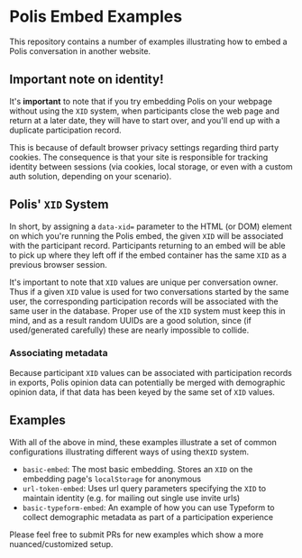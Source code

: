 
# Polis Embed Examples

This repository contains a number of examples illustrating how to embed a Polis conversation in another website.

## Important note on identity!

It's **important** to note that if you try embedding Polis on your webpage without using the `XID` system, when participants close the web page and return at a later date, they will have to start over, and you'll end up with a duplicate participation record.

This is because of default browser privacy settings regarding third party cookies.
The consequence is that your site is responsible for tracking identity between sessions (via cookies, local storage, or even with a custom auth solution, depending on your scenario).

## Polis' `XID` System

In short, by assigning a `data-xid=` parameter to the HTML (or DOM) element on which you're running the Polis embed, the given `XID` will be associated with the participant record.
Participants returning to an embed will be able to pick up where they left off if the embed container has the same `XID` as a previous browser session.

It's important to note that `XID` values are unique per conversation owner.
Thus if a given `XID` value is used for two conversations started by the same user, the corresponding participation records will be associated with the same user in the database.
Proper use of the `XID` system must keep this in mind, and as a result random UUIDs are a good solution, since (if used/generated carefully) these are nearly impossible to collide.

### Associating metadata

Because participant `XID` values can be associated with participation records in exports, Polis opinion data can potentially be merged with demographic opinion data, if that data has been keyed by the same set of `XID` values.


## Examples

With all of the above in mind, these examples illustrate a set of common configurations illustrating different ways of using the`XID` system.

* `basic-embed`: The most basic embedding. Stores an `XID` on the embedding page's `localStorage` for anonymous
* `url-token-embed`: Uses url query parameters specifying the `XID` to maintain identity (e.g. for mailing out single use invite urls)
* `basic-typeform-embed`: An example of how you can use Typeform to collect demographic metadata as part of a participation experience

Please feel free to submit PRs for new examples which show a more nuanced/customized setup.
 
